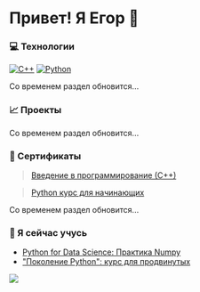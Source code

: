 # Привет! Я Егор 👋
### 💻 Технологии
[![C++](https://img.shields.io/badge/-C%2B%2B-464646?style=flat-square&logo=C%2B%2B)](https://isocpp.org/)
[![Python](https://img.shields.io/badge/-Python-464646??style=flat-square&logo=Python)](https://www.python.org/)


Со временем раздел обновится...
### 📈 Проекты

Со временем раздел обновится...
### 📜 Сертификаты
>[Введение в программирование (С++)](https://github.com/EgorLekontsev/EgorLekontsev/blob/main/Введение%20в%20С%2B%2B.pdf)

>[Python курс для начинающих](https://github.com/EgorLekontsev/EgorLekontsev/blob/main/Python%20для%20начинающих.pdf)

Со временем раздел обновится...
### 🌱 Я сейчас учусь
- [Python for Data Science: Практика Numpy](https://stepik.org/course/189476/syllabus)
- ["Поколение Python": курс для продвинутых](https://stepik.org/course/68343/syllabus)

![](https://komarev.com/ghpvc/?username=EgorLekontsev&style=for-the-badge&color=5d0b0c)
